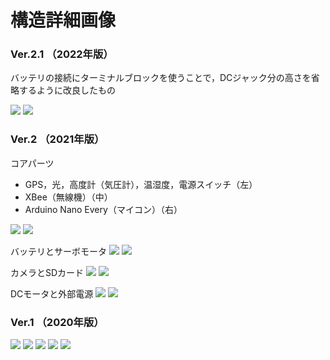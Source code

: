 # 構造詳細画像

### Ver.2.1 （2022年版）
バッテリの接続にターミナルブロックを使うことで，DCジャック分の高さを省略するように改良したもの

![](./img/2022/battery1.jpg)
![](./img/2022/battery2.jpg)

### Ver.2 （2021年版）
コアパーツ
- GPS，光，高度計（気圧計），温湿度，電源スイッチ（左）
- XBee（無線機）（中）
- Arduino Nano Every（マイコン）（右）

![](./img/2021/core_omote.jpg)
![](./img/2021/core_ura.jpg)

バッテリとサーボモータ
![](./img/2021/battery_omote.jpg)
![](./img/2021/battery_ura.jpg)

カメラとSDカード
![](./img/2021/camera_omote.jpg)
![](./img/2021/camera_ura.jpg)

DCモータと外部電源
![](./img/2021/dc_moter_omote.jpg)
![](./img/2021/dc_moter_ura.jpg)

### Ver.1 （2020年版）
![](./img/2020/top_omote.JPG)
![](./img/2020/top_ura.JPG)
![](./img/2020/top_yoko.JPG)
![](./img/2020/bottom_omote.JPG)
![](./img/2020/bottom_ura.JPG)
